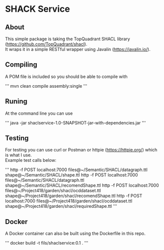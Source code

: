 # SHACK Service

## About
This simple package is taking the TopQuadrant SHACL library (https://github.com/TopQuadrant/shacl).  
It wraps it in a simple RESTful wrapper using Javalin (https://javalin.io/).   


## Compiling

A POM file is included so you should be able to compile with

'''
mvn clean compile assembly:single
'''

## Runing

At the command line you can use 

'''
java -jar shaclservice-1.0-SNAPSHOT-jar-with-dependencies.jar
'''

## Testing

For testing you can use curl or Postman or httpie (https://httpie.org/) which is what I use.  
Example test calls below:

'''
http -f POST localhost:7000  files@~/Semantic/SHACL/datagraph.ttl shape@~/Semantic/SHACL/shape.ttl 
http -f POST localhost:7000  files@~/Semantic/SHACL/datagraph.ttl shape@~/Semantic/SHACL/recomendShape.ttl 
http -f POST localhost:7000  files@~/Project418/garden/shacl/ocddataset.ttl  shape@~/Project418/garden/shacl/recomendShape.ttl 
http -f POST localhost:7000  files@~/Project418/garden/shacl/ocddataset.ttl  shape@~/Project418/garden/shacl/requiredShape.ttl 
''' 

## Docker

A Docker container can also be built using the Dockerfile in this repo.  

'''
docker build -t fils/shaclservice:0.1 .
'''
